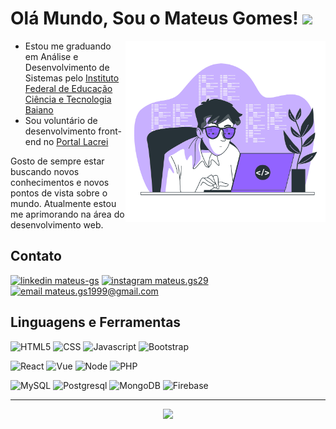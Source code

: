 # Olá Mundo, Sou o Mateus Gomes!  <img src="https://media.giphy.com/media/hvRJCLFzcasrR4ia7z/giphy.gif" width="25px">

<img align="right" alt="GIF" src="./image_developer.png" width="320px" />

- Estou me graduando em Análise e Desenvolvimento de Sistemas pelo [Instituto Federal de Educação Ciência e Tecnologia Baiano](https://ifbaiano.edu.br/portal/ads-guanambi/)
- Sou voluntário de desenvolvimento front-end no [Portal Lacrei](https://www.portallacrei.com.br/)

Gosto de sempre estar buscando novos conhecimentos e novos pontos de vista sobre o mundo. Atualmente estou me aprimorando na área do desenvolvimento web.

## Contato

[<img src="https://img.shields.io/badge/linkedin%20-0A66C2?style=for-the-badge&logo=linkedin&logoColor=white" alt="linkedin mateus-gs"/>](https://www.linkedin.com/in/mateus-gs/)
[<img src="https://img.shields.io/badge/instagram%20-DD2476?style=for-the-badge&logo=instagram&logoColor=white" alt="instagram mateus.gs29"/>](https://www.instagram.com/mateus.gs29/)
[<img src="https://img.shields.io/badge/email-EA4335?style=for-the-badge&logo=gmail&logoColor=white" alt="email mateus.gs1999@gmail.com"/>](mailto:mateus.gs1999@gmail.com)

## Linguagens e Ferramentas

![HTML5](https://img.shields.io/badge/html-161B22?style=for-the-badge&logo=html5)
![CSS](https://img.shields.io/badge/%20css-161B22?style=for-the-badge&logo=css3&logoColor=31A1D6) 
![Javascript](https://img.shields.io/badge/%20javascript-161B22?style=for-the-badge&logo=javascript) 
![Bootstrap](https://img.shields.io/badge/%20bootstrap-161B22?style=for-the-badge&logo=bootstrap)

![React](https://img.shields.io/badge/%20react-161B22?style=for-the-badge&logo=react)
![Vue](https://img.shields.io/badge/%20vue-161B22?style=for-the-badge&logo=vue.js)
![Node](https://img.shields.io/badge/%20node.js-161B22?style=for-the-badge&logo=node.js)
![PHP](https://img.shields.io/badge/%20php-161B22?style=for-the-badge&logo=php) 

![MySQL](https://img.shields.io/badge/%20mysql-161B22?style=for-the-badge&logo=mysql) 
![Postgresql](https://img.shields.io/badge/%20postgresql-161B22?style=for-the-badge&logo=postgresql)
![MongoDB](https://img.shields.io/badge/%20mongodb-161B22?style=for-the-badge&logo=mongodb)
![Firebase](https://img.shields.io/badge/%20firebase-161B22?style=for-the-badge&logo=firebase)


***
<p align="center"><img src="https://github-readme-stats.vercel.app/api?username=mateusgs29&show_icons=true&theme=radical&title_color=bc00dd&text_color=fff&icon_color=bc00dd"> </p>
